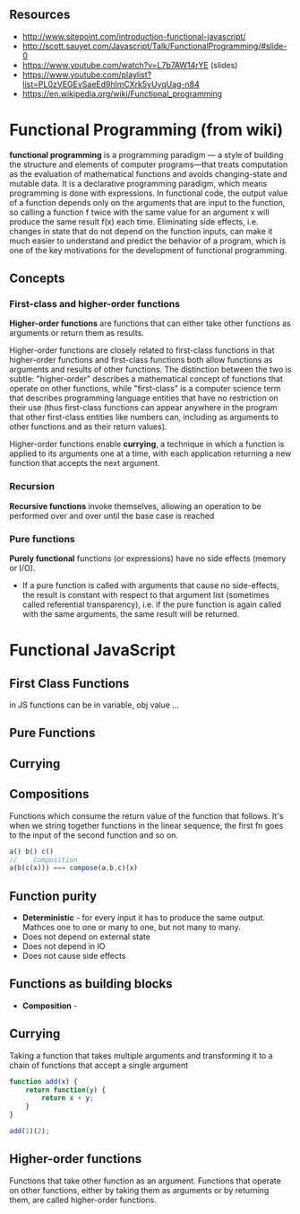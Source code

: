 ## Resources
* http://www.sitepoint.com/introduction-functional-javascript/
* http://scott.sauyet.com/Javascript/Talk/FunctionalProgramming/#slide-0
* https://www.youtube.com/watch?v=L7b7AW14rYE (slides)
* https://www.youtube.com/playlist?list=PL0zVEGEvSaeEd9hlmCXrk5yUyqUag-n84
* https://en.wikipedia.org/wiki/Functional_programming

# Functional Programming (from wiki)
**functional programming** is a programming paradigm — a style of building the structure and elements of computer programs—that treats computation as the evaluation of mathematical functions and avoids changing-state and mutable data. It is a declarative programming paradigm, which means programming is done with expressions. In functional code, the output value of a function depends only on the arguments that are input to the function, so calling a function f twice with the same value for an argument x will produce the same result f(x) each time. Eliminating side effects, i.e. changes in state that do not depend on the function inputs, can make it much easier to understand and predict the behavior of a program, which is one of the key motivations for the development of functional programming.

## Concepts
### First-class and higher-order functions
**Higher-order functions** are functions that can either take other functions as arguments or return them as results.

Higher-order functions are closely related to first-class functions in that higher-order functions and first-class functions both allow functions as arguments and results of other functions. The distinction between the two is subtle: "higher-order" describes a mathematical concept of functions that operate on other functions, while "first-class" is a computer science term that describes programming language entities that have no restriction on their use (thus first-class functions can appear anywhere in the program that other first-class entities like numbers can, including as arguments to other functions and as their return values).

Higher-order functions enable **currying**, a technique in which a function is applied to its arguments one at a time, with each application returning a new function that accepts the next argument.

### Recursion
**Recursive functions** invoke themselves, allowing an operation to be performed over and over until the base case is reached

### Pure functions
**Purely functional** functions (or expressions) have no side effects (memory or I/O).
* If a pure function is called with arguments that cause no side-effects, the result is constant with respect to that argument list (sometimes called referential transparency), i.e. if the pure function is again called with the same arguments, the same result will be returned.

# Functional JavaScript

## First Class Functions
in JS functions can be in variable, obj value ...

## Pure Functions

## Currying

## Compositions
Functions which consume the return value of the function that follows. It's when we string together functions in the linear sequence, the first fn goes to the input of the second function and so on.
```js
a() b() c()
//    Composition
a(b(c(x))) === compose(a,b,c)(x)
```


## Function purity
* **Deterministic** - for every input it has to produce the same output. Mathces one to one or many to one, but not many to many.
* Does not depend on external state
* Does not depend in IO
* Does not cause side effects

## Functions as building blocks

* **Composition** - 

## Currying
Taking a function that takes multiple arguments and transforming it to a chain of functions that accept a single argument
```js
function add(x) {
    return function(y) {
        return x + y;
    }
}

add(1)(2);
```

## Higher-order functions
Functions that take other function as an argument.
Functions that operate on other functions, either by taking them as arguments or by returning them, are called higher-order functions.